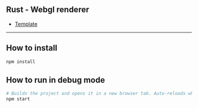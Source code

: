 ## Rust - Webgl renderer

* <a href="https://github.com/rustwasm/rust-webpack-template"> Template </a>

<hr>

## How to install

```sh
npm install
```

## How to run in debug mode

```sh
# Builds the project and opens it in a new browser tab. Auto-reloads when the project changes.
npm start
```
